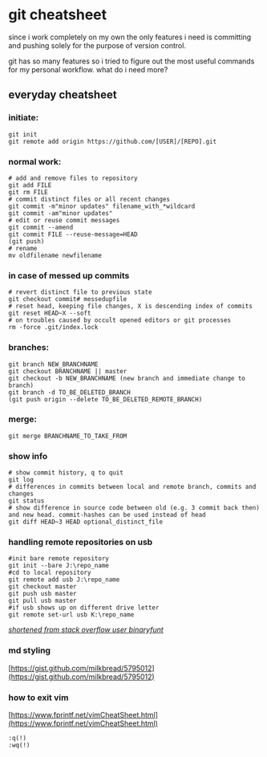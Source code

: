 # git cheatsheet
since i work completely on my own the only features i need is committing and pushing solely for the purpose of version control.

git has so many features so i tried to figure out the most useful commands for my personal workflow. what do i need more?

## everyday cheatsheet

### initiate:
```console
git init
git remote add origin https://github.com/[USER]/[REPO].git
```

### normal work:
```console
# add and remove files to repository
git add FILE
git rm FILE
# commit distinct files or all recent changes
git commit -m"minor updates" filename_with_*wildcard
git commit -am"minor updates"
# edit or reuse commit messages
git commit --amend
git commit FILE --reuse-message=HEAD
(git push)
# rename
mv oldfilename newfilename
```

### in case of messed up commits
```console
# revert distinct file to previous state
git checkout commit# messedupfile
# reset head, keeping file changes, X is descending index of commits 
git reset HEAD~X --soft
# on troubles caused by occult opened editors or git processes
rm -force .git/index.lock
```

### branches:
```console
git branch NEW_BRANCHNAME
git checkout BRANCHNAME || master
git checkout -b NEW_BRANCHNAME (new branch and immediate change to branch)
git branch -d TO_BE_DELETED_BRANCH
(git push origin --delete TO_BE_DELETED_REMOTE_BRANCH)
```

### merge:
```console
git merge BRANCHNAME_TO_TAKE_FROM
```

### show info
```console
# show commit history, q to quit
git log
# differences in commits between local and remote branch, commits and changes
git status
# show difference in source code between old (e.g. 3 commit back then) and new head. commit-hashes can be used instead of head
git diff HEAD~3 HEAD optional_distinct_file
```

### handling remote repositories on usb
```console
#init bare remote repository
git init --bare J:\repo_name
#cd to local repository
git remote add usb J:\repo_name
git checkout master
git push usb master
git pull usb master
#if usb shows up on different drive letter
git remote set-url usb K:\repo_name
```
*[shortened from stack overflow user binaryfunt](https://stackoverflow.com/questions/43569757/how-to-use-usb-drive-as-remote)*

### md styling
[https://gist.github.com/milkbread/5795012](https://gist.github.com/milkbread/5795012)

### how to exit vim
[https://www.fprintf.net/vimCheatSheet.html](https://www.fprintf.net/vimCheatSheet.html)

	:q(!)
	:wq(!)
